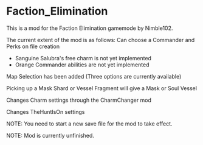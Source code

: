 # Faction_Elimination

This is a mod for the Faction Elimination gamemode by Nimble102.

The current extent of the mod is as follows:
Can choose a Commander and Perks on file creation
- Sanguine Salubra's free charm is not yet implemented
- Orange Commander abilities are not yet implemented

Map Selection has been added (Three options are currently available)

Picking up a Mask Shard or Vessel Fragment will give a Mask or Soul Vessel

Changes Charm settings through the CharmChanger mod

Changes TheHuntIsOn settings


NOTE: You need to start a new save file for the mod to take effect.

NOTE: Mod is currently unfinished.


